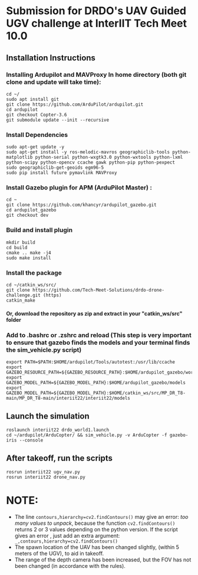 # **Submission for DRDO's UAV Guided UGV challenge at InterIIT Tech Meet 10.0** #

## **Installation Instructions** ##

### Installing Ardupilot and MAVProxy In home directory (both git clone and update will take time): ###
```
cd ~/ 
sudo apt install git
git clone https://github.com/ArduPilot/ardupilot.git 
cd ardupilot 
git checkout Copter-3.6
git submodule update --init --recursive
```
### Install Dependencies ###
```
sudo apt-get update -y
sudo apt-get install -y ros-melodic-mavros geographiclib-tools python-matplotlib python-serial python-wxgtk3.0 python-wxtools python-lxml python-scipy python-opencv ccache gawk python-pip python-pexpect 
sudo geographiclib-get-geoids egm96-5 
sudo pip install future pymavlink MAVProxy
```

### Install Gazebo plugin for APM (ArduPilot Master) : ### 
```
cd ~
git clone https://github.com/khancyr/ardupilot_gazebo.git
cd ardupilot_gazebo
git checkout dev
```

### Build and install plugin ###
```
mkdir build
cd build
cmake .. make -j4 
sudo make install
```
### Install the package ###
```
cd ~/catkin_ws/src/
git clone https://github.com/Tech-Meet-Solutions/drdo-drone-challenge.git (https)
catkin_make
```
#### Or, download the repository as zip and extract in your "catkin_ws/src" folder ####

### Add to .bashrc or .zshrc and reload (**This step is very important to ensure that gazebo finds the models and your terminal finds the sim_vehicle.py script**) ###
```
export PATH=$PATH:$HOME/ardupilot/Tools/autotest:/usr/lib/ccache
export GAZEBO_RESOURCE_PATH=${GAZEBO_RESOURCE_PATH}:$HOME/ardupilot_gazebo/worlds 
export GAZEBO_MODEL_PATH=${GAZEBO_MODEL_PATH}:$HOME/ardupilot_gazebo/models
export GAZEBO_MODEL_PATH=${GAZEBO_MODEL_PATH}:$HOME/catkin_ws/src/MP_DR_T8-main/MP_DR_T8-main/interiit22/interiit22/models
```

## Launch the simulation ##
```
roslaunch interiit22 drdo_world1.launch 
cd ~/ardupilot/ArduCopter/ && sim_vehicle.py -v ArduCopter -f gazebo-iris --console 
```
## After takeoff, run the scripts ##
```
rosrun interiit22 ugv_nav.py 
rosrun interiit22 drone_nav.py
```

# NOTE: #

- The line ```contours,hierarchy=cv2.findContours()``` may give an error: _too many values to unpack_, because the function ```cv2.findContours()``` returns 2 or 3 values depending on the python version. 
If the script gives an error , just add an extra argument:
``` _,contours,hierarchy=cv2.findContours()```
- The spawn location of the UAV has been changed slightly, (within 5 meters of the UGV), to aid in takeoff.
- The range of the depth camera has been increased, but the FOV has not been changed (in accordance with the rules).
